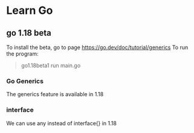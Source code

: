 # Learn Go

## go 1.18 beta
To install the beta, go to page https://go.dev/doc/tutorial/generics
To run the program:
> go1.18beta1 run main.go

### Go Generics
The generics feature is available in 1.18 

### interface
We can use any instead of interface{} in 1.18



